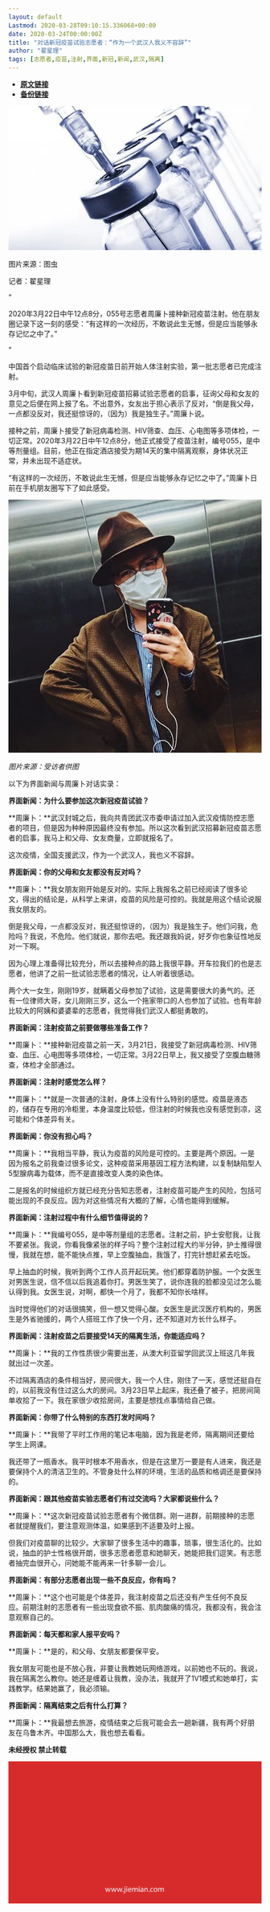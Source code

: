 ```yaml
---
layout: default
Lastmod: 2020-03-28T09:10:15.336068+00:00
date: 2020-03-24T00:00:00Z
title: "对话新冠疫苗试验志愿者：“作为一个武汉人我义不容辞”"
author: "翟星理"
tags: [志愿者,疫苗,注射,界面,新冠,新闻,武汉,隔离]
---
```


* [**原文链接**](https://mp.weixin.qq.com/s/60F2Q3S2Ft2Jb0aT5Gf2_A)
* [**备份链接**](http://archive.today/rVuPK)


![](/images/post/6f6d83ff5727bb19de20909e16342522.jpg)

图片来源：图虫

记者：翟星理

“

  

2020年3月22日中午12点8分，055号志愿者周廉卜接种新冠疫苗注射。他在朋友圈记录下这一刻的感受：“有这样的一次经历，不敢说此生无憾，但是应当能够永存记忆之中了。”

  

”

中国首个启动临床试验的新冠疫苗日前开始人体注射实验，第一批志愿者已完成注射。

3月中旬，武汉人周廉卜看到新冠疫苗招募试验志愿者的启事，征询父母和女友的意见之后便在网上报了名。不出意外，女友出于担心表示了反对，“倒是我父母，一点都没反对，我还挺惊讶的，（因为）我是独生子。”周廉卜说。

接种之前，周廉卜接受了新冠病毒检测、HIV筛查、血压、心电图等多项体检，一切正常。2020年3月22日中午12点8分，他正式接受了疫苗注射，编号055，是中等剂量组。目前，他正在指定酒店接受为期14天的集中隔离观察，身体状况正常，并未出现不适症状。

“有这样的一次经历，不敢说此生无憾，但是应当能够永存记忆之中了。”周廉卜日前在手机朋友圈写下了如此感受。

![](/images/post/a694480547034093295af8932f6a9e24.jpg)

_图片来源：受访者供图_

以下为界面新闻与周廉卜对话实录：

**界面新闻：为什么要参加这次新冠疫苗试验？**

**周廉卜：**武汉封城之后，我向共青团武汉市委申请过加入武汉疫情防控志愿者的项目，但是因为种种原因最终没有参加。所以这次看到武汉招募新冠疫苗志愿者的启事，我马上和父母、女友商量，立即就报名了。

这次疫情，全国支援武汉，作为一个武汉人，我也义不容辞。

**界面新闻：你的父母和女友都没有反对吗？**

**周廉卜：**我女朋友刚开始是反对的。实际上我报名之前已经阅读了很多论文，得出的结论是，从科学上来讲，疫苗的风险是可控的。我就是用这个结论说服我女朋友的。

倒是我父母，一点都没反对，我还挺惊讶的，（因为）我是独生子。他们问我，危险吗？我说，不危险。他们就说，那你去吧。我还跟我妈说，好歹你也象征性地反对一下啊。

因为心理上准备得比较充分，所以去接种点的路上我很平静。开车拉我们的也是志愿者，他讲了之前一批试验志愿者的情况，让人听着很感动。

两个大一女生，刚刚19岁，就瞒着父母参加了试验，这是需要很大的勇气的。还有一位律师大哥，女儿刚刚三岁，这么一个拖家带口的人也参加了试验。也有年龄比较大的阿姨和婆婆辈的志愿者，我觉得我们武汉人都挺勇敢的。

**界面新闻：注射疫苗之前要做哪些准备工作？**

**周廉卜：**接种新冠疫苗之前一天，3月21日，我接受了新冠病毒检测、HIV筛查、血压、心电图等多项体检，一切正常。3月22日早上，我又接受了空腹血糖筛查，体检才全部通过。

**界面新闻：注射时感觉怎么样？**

**周廉卜：**就是一次普通的注射，身体上没有什么特别的感觉。疫苗是液态的，储存在专用的冷柜里，本身温度比较低，但注射的时候我也没有感觉到凉，这可能和个体差异有关。

**界面新闻：你没有担心吗？**

**周廉卜：**我相当平静，我认为疫苗的风险是可控的。主要是两个原因。一是因为报名之前我查过很多论文，这种疫苗采用基因工程方法构建，以复制缺陷型人5型腺病毒为载体，而不是直接改变人类的染色体。

二是报名的时候组织方就已经充分告知志愿者，注射疫苗可能产生的风险，包括可能出现的不良反应。因为对这些情况有大概的了解，心情也能得到缓解。

**界面新闻：注射过程中有什么细节值得说的？**

**周廉卜：**我编号055，是中等剂量组的志愿者。注射之前，护士安慰我，让我不要紧张。我说，你看我像紧张的样子吗？整个注射过程大约半分钟，护士推得很慢，我就在想，能不能快点推，早上空腹抽血，我饿了，打完针想赶紧去吃饭。

早上抽血的时候，我听到两个工作人员开起玩笑。他们都穿着防护服。一个女医生对男医生说，信不信以后我追着你打。男医生笑了，说你连我的脸都没见过怎么能认得到我。女医生说，对啊，都快一个月了，我都不知你长啥样。

当时觉得他们的对话很搞笑，但一想又觉得心酸。女医生是武汉医疗机构的，男医生是外省驰援的，两个人搭班工作了快一个月，还不知道对方长什么样子。

**界面新闻：注射疫苗之后要接受14天的隔离生活，你能适应吗？**

**周廉卜：**我的工作性质很少需要出差，从澳大利亚留学回武汉上班这几年我就出过一次差。

不过隔离酒店的条件相当好，房间很大，我一个人住，刚住了一天，感觉还挺自在的，以前我没有住过这么大的房间。3月23日早上起床，我还叠了被子，把房间简单收拾了一下。我在家很少收拾房间，主要是想找点事情给自己做。

**界面新闻：你带了什么特别的东西打发时间吗？**

**周廉卜：**我带了平时工作用的笔记本电脑，因为我是老师，隔离期间还要给学生上网课。

我还带了一瓶香水。我平时根本不用香水，但是在这里万一要是有人进来，我还是要保持个人的清洁卫生的。不管身处什么样的环境，生活的品质和格调还是要保持的。

**界面新闻：跟其他疫苗实验志愿者们有过交流吗？大家都说些什么？**

**周廉卜：**这次新冠疫苗试验志愿者有个微信群。刚一进群，前期接种的志愿者就提醒我们，要注意观测体温，如果感到不适要及时上报。

但我们对疫苗聊的比较少。大家聊了很多生活中的趣事，琐事，很生活化的。比如说，抽血的护士性格很开朗，很多志愿者愿意和她聊天，她能把我们逗笑。有志愿者抽完血很开心，问她能不能再来一针多聊一会儿。

**界面新闻：有部分志愿者出现一些不良反应，你有吗？**

**周廉卜：**这个也可能是个体差异，我注射疫苗之后还没有产生任何不良反应。前期注射的志愿者有一些出现食欲不振、肌肉酸痛的情况，我都没有，我会注意观察自己的。

**界面新闻：每天都和家人报平安吗？**

**周廉卜：**是的，和父母、女朋友都要保平安。

我女朋友可能也是不放心我，非要让我教她玩网络游戏，以前她也不玩的。我说，我在隔离怎么教你。她还是缠着让我教，没办法，我就开了1V1模式和她单打，实践教学。结果她赢了，我必须输。

**界面新闻：隔离结束之后有什么打算？**

**周廉卜：**我最想去旅游，疫情结束之后我可能会去一趟新疆，我有两个好朋友在乌鲁木齐。中国那么大，我也想去看看。

  

**未经授权 禁止转载**

  

  

![](/images/post/3ef9527fd7edfb43b0c70486c7a956af.jpg)

